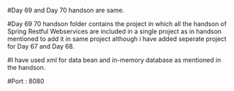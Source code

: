 #Day 69 and Day 70 handson are same.

#Day 69 70 handson folder contains the project in which all the handson of Spring Restful Webservices are included in a single project as in handson mentioned to add it in same project although i have added seperate project for Day 67 and Day 68.

#I have used xml for data bean and in-memory database as mentioned in the handson.

#Port : 8080
